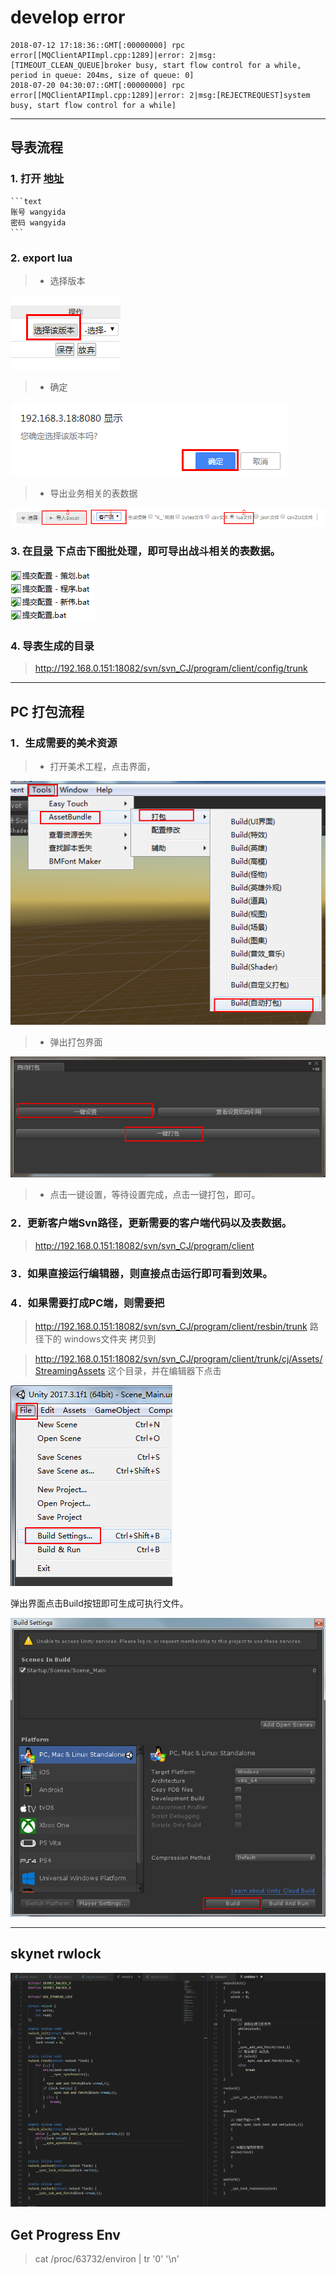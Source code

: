# develop error

```shell
2018-07-12 17:18:36::GMT[:00000000] rpc error[[MQClientAPIImpl.cpp:1289]|error: 2|msg:[TIMEOUT_CLEAN_QUEUE]broker busy, start flow control for a while, period in queue: 204ms, size of queue: 0]
2018-07-20 04:30:07::GMT[:00000000] rpc error[[MQClientAPIImpl.cpp:1289]|error: 2|msg:[REJECTREQUEST]system busy, start flow control for a while]
```

---

## 导表流程

### 1. 打开  [地址](http://192.168.3.18:8080/exportTableTool/)

    ```text
    账号 wangyida
    密码 wangyida
    ```

### 2. export lua

>* 选择版本

![选择版本](../resource/chooseversion.png)

>* 确定

![确定版本](../resource/versionconfirm.png)

>* 导出业务相关的表数据

![导出](../resource/exportlua.png)

### 3. 在[目录](http://192.168.0.151:18082/svn/svn_CJ/design/数据表/trunk/config) 下点击下图批处理，即可导出战斗相关的表数据。

![批处理](../resource/battleconfig.png)

### 4. 导表生成的目录

> http://192.168.0.151:18082/svn/svn_CJ/program/client/config/trunk

---

## PC 打包流程

### 1．生成需要的美术资源

>* 打开美术工程，点击界面，

![打包界面](../resource/pakguid.png)

>* 弹出打包界面

![打包按钮](../resource/pakbutton.png)

>* 点击一键设置，等待设置完成，点击一键打包，即可。

### 2．更新客户端Svn路径，更新需要的客户端代码以及表数据。

> http://192.168.0.151:18082/svn/svn_CJ/program/client

### 3．如果直接运行编辑器，则直接点击运行即可看到效果。

### 4．如果需要打成PC端，则需要把

> http://192.168.0.151:18082/svn/svn_CJ/program/client/resbin/trunk 路径下的 windows文件夹 拷贝到

> http://192.168.0.151:18082/svn/svn_CJ/program/client/trunk/cj/Assets/StreamingAssets 这个目录，并在编辑器下点击

![buildguid](../resource/buildguid.png)

弹出界面点击Build按钮即可生成可执行文件。

![buildbutton](../resource/buildbutton.png)

---

## skynet rwlock

![analyse](../resource/skynet_rwlock.png)

## Get Progress Env

> cat /proc/63732/environ | tr '0' '\n'
